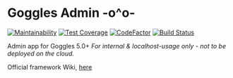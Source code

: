 # Goggles Admin -o^o-

[![Maintainability](https://api.codeclimate.com/v1/badges/ec5573edc4f388290ca3/maintainability)](https://codeclimate.com/github/steveoro/goggles_admin/maintainability)
[![Test Coverage](https://api.codeclimate.com/v1/badges/ec5573edc4f388290ca3/test_coverage)](https://codeclimate.com/github/steveoro/goggles_admin/test_coverage)
[![CodeFactor](https://www.codefactor.io/repository/github/steveoro/goggles_admin/badge)](https://www.codefactor.io/repository/github/steveoro/goggles_admin)
[![Build Status](https://semaphoreci.com/api/v1/steveoro/goggles_admin/branches/master/badge.svg)](https://semaphoreci.com/steveoro/goggles_admin)


Admin app for Goggles 5.0+
_For internal & localhost-usage only - not to be deployed on the cloud._

Official framework Wiki, [here](https://github.com/steveoro/goggles_admin/wiki)